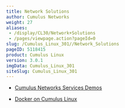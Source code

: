 ```yaml
---
title: Network Solutions
author: Cumulus Networks
weight: 27
aliases:
 - /display/CL30/Network+Solutions
 - /pages/viewpage.action?pageId=0
slug: /Cumulus_Linux_301//Network_Solutions
pageID: 5118415
product: Cumulus Linux
version: 3.0.1
imgData: Cumulus_Linux_301
siteSlug: Cumulus_Linux_301
---
```

  - [Cumulus Networks Services
    Demos](/Cumulus_Networks_Services_Demos.html)

  - [Docker on Cumulus Linux](/Docker_on_Cumulus_Linux.html)
